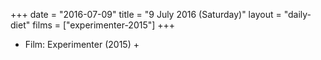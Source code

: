 +++
date = "2016-07-09"
title = "9 July 2016 (Saturday)"
layout = "daily-diet"
films = ["experimenter-2015"]
+++


* Film: Experimenter (2015) +